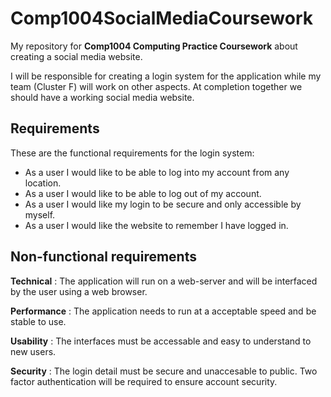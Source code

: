 # Comp1004SocialMediaCoursework
My repository for **Comp1004 Computing Practice Coursework** about creating a social media website.

I will be responsible for creating a login system for the application while my team (Cluster F) will work on other aspects. At completion together we should have a working social media website.

## Requirements
These are the functional requirements for the login system:
- As a user I would like to be able to log into my account from any location.
- As a user I would like to be able to log out of my account.
- As a user I would like my login to be secure and only accessible by myself.
- As a user I would like the website to remember I have logged in.

## Non-functional requirements
**Technical** : The application will run on a web-server and will be interfaced by the user using a web browser.

**Performance** : The application needs to run at a acceptable speed and be stable to use.

**Usability** : The interfaces must be accessable and easy to understand to new users.

**Security** : The login detail must be secure and unaccesable to public. Two factor authentication will be required to ensure account security.
